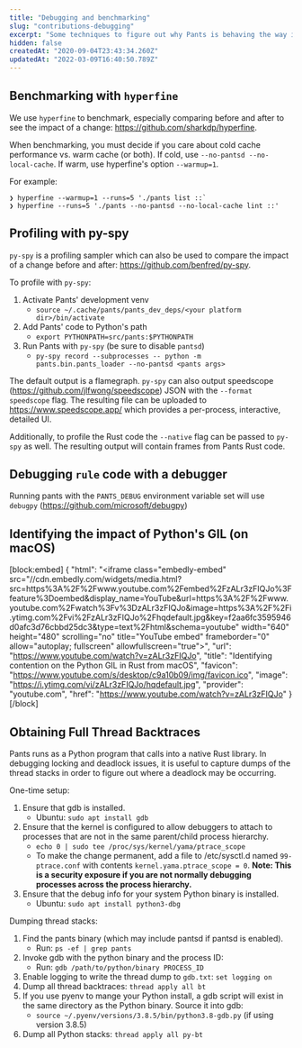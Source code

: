 ```yaml
---
title: "Debugging and benchmarking"
slug: "contributions-debugging"
excerpt: "Some techniques to figure out why Pants is behaving the way it is."
hidden: false
createdAt: "2020-09-04T23:43:34.260Z"
updatedAt: "2022-03-09T16:40:50.789Z"
---
```

Benchmarking with `hyperfine`
-----------------------------

We use `hyperfine` to benchmark, especially comparing before and after to see the impact of a change: <https://github.com/sharkdp/hyperfine>.

When benchmarking, you must decide if you care about cold cache performance vs. warm cache (or both). If cold, use `--no-pantsd --no-local-cache`. If warm, use hyperfine's option `--warmup=1`.

For example:

```
❯ hyperfine --warmup=1 --runs=5 './pants list ::`
❯ hyperfine --runs=5 './pants --no-pantsd --no-local-cache lint ::'
```

Profiling with py-spy
---------------------

`py-spy` is a profiling sampler which can also be used to compare the impact of a change before and after: <https://github.com/benfred/py-spy>.

To profile with `py-spy`:

1. Activate Pants' development venv
   - `source ~/.cache/pants/pants_dev_deps/<your platform dir>/bin/activate`
2. Add Pants' code to Python's path
   - `export PYTHONPATH=src/pants:$PYTHONPATH`
3. Run Pants with `py-spy` (be sure to disable `pantsd`)
   - `py-spy record --subprocesses -- python -m pants.bin.pants_loader --no-pantsd <pants args>`

The default output is a flamegraph. `py-spy` can also output speedscope (<https://github.com/jlfwong/speedscope>) JSON with the `--format speedscope` flag. The resulting file can be uploaded to <https://www.speedscope.app/> which provides a per-process, interactive, detailed UI.

Additionally, to profile the Rust code the `--native` flag can be passed to `py-spy` as well. The resulting output will contain frames from Pants Rust code.

Debugging `rule` code with a debugger
-------------------------------------

Running pants with the `PANTS_DEBUG` environment variable set will use `debugpy` (<https://github.com/microsoft/debugpy>)


Identifying the impact of Python's GIL (on macOS)
-------------------------------------------------


[block:embed]
{
  "html": "<iframe class=\"embedly-embed\" src=\"//cdn.embedly.com/widgets/media.html?src=https%3A%2F%2Fwww.youtube.com%2Fembed%2FzALr3zFIQJo%3Ffeature%3Doembed&display_name=YouTube&url=https%3A%2F%2Fwww.youtube.com%2Fwatch%3Fv%3DzALr3zFIQJo&image=https%3A%2F%2Fi.ytimg.com%2Fvi%2FzALr3zFIQJo%2Fhqdefault.jpg&key=f2aa6fc3595946d0afc3d76cbbd25dc3&type=text%2Fhtml&schema=youtube\" width=\"640\" height=\"480\" scrolling=\"no\" title=\"YouTube embed\" frameborder=\"0\" allow=\"autoplay; fullscreen\" allowfullscreen=\"true\"></iframe>",
  "url": "https://www.youtube.com/watch?v=zALr3zFIQJo",
  "title": "Identifying contention on the Python GIL in Rust from macOS",
  "favicon": "https://www.youtube.com/s/desktop/c9a10b09/img/favicon.ico",
  "image": "https://i.ytimg.com/vi/zALr3zFIQJo/hqdefault.jpg",
  "provider": "youtube.com",
  "href": "https://www.youtube.com/watch?v=zALr3zFIQJo"
}
[/block]


Obtaining Full Thread Backtraces
--------------------------------

Pants runs as a Python program that calls into a native Rust library. In debugging locking and deadlock issues, it is useful to capture dumps of the thread stacks in order to figure out where a deadlock may be occurring.

One-time setup:

1. Ensure that gdb is installed.
   - Ubuntu: `sudo apt install gdb`
2. Ensure that the kernel is configured to allow debuggers to attach to processes that are not in the same parent/child process hierarchy.
   - `echo 0 | sudo tee /proc/sys/kernel/yama/ptrace_scope`
   - To make the change permanent, add a file to /etc/sysctl.d named `99-ptrace.conf` with contents `kernel.yama.ptrace_scope = 0`. **Note: This is a security exposure if you are not normally debugging processes across the process hierarchy.**
3. Ensure that the debug info for your system Python binary is installed.
   - Ubuntu: `sudo apt install python3-dbg`

Dumping thread stacks:

1. Find the pants binary (which may include pantsd if pantsd is enabled).
   - Run: `ps -ef | grep pants`
2. Invoke gdb with the python binary and the process ID:
   - Run: `gdb /path/to/python/binary PROCESS_ID`
3. Enable logging to write the thread dump to `gdb.txt`: `set logging on`
4. Dump all thread backtraces: `thread apply all bt`
5. If you use pyenv to mange your Python install, a gdb script will exist in the same directory as the Python binary. Source it into gdb:
   - `source ~/.pyenv/versions/3.8.5/bin/python3.8-gdb.py` (if using version 3.8.5)
6. Dump all Python stacks: `thread apply all py-bt`
